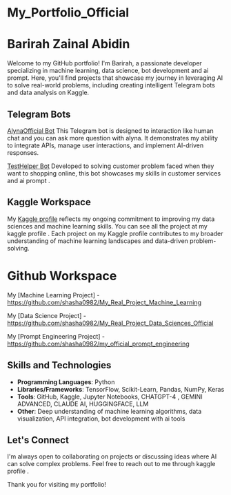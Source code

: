 # My_Portfolio_Official

# Barirah Zainal Abidin 

Welcome to my GitHub portfolio! I'm Barirah, a passionate developer specializing in machine learning, data science, bot development and ai prompt. Here, you'll find projects that showcase my journey in leveraging AI to solve real-world problems, including creating intelligent Telegram bots and data analysis on Kaggle.

## Telegram Bots

[AlynaOfficial Bot](t.me/alynaofficial_bot)
This Telegram bot is designed to interaction like human chat and you can ask more question with alyna. It demonstrates my ability to integrate APIs, manage user interactions, and implement AI-driven responses.

[TestHelper Bot](t.me/testhelper00001_bot)
Developed to solving customer problem faced when they want to shopping online, this bot showcases my skills in customer services and ai prompt . 

## Kaggle Workspace

My [Kaggle profile](https://www.kaggle.com/barirahzainal) reflects my ongoing commitment to improving my data sciences and machine learning skills.  You can see all the project at my kaggle profile . Each project on my Kaggle profile contributes to my broader understanding of machine learning landscapes and data-driven problem-solving.


# Github Workspace

My [Machine Learning Project] - https://github.com/shasha0982/My_Real_Project_Machine_Learning

My [Data Science Project] - https://github.com/shasha0982/My_Real_Project_Data_Sciences_Official

My [Prompt Engineering Project] - https://github.com/shasha0982/my_official_prompt_engineering


## Skills and Technologies

- **Programming Languages**: Python
- **Libraries/Frameworks**: TensorFlow, Scikit-Learn, Pandas, NumPy, Keras
- **Tools**: GitHub, Kaggle, Jupyter Notebooks, CHATGPT-4 , GEMINI ADVANCED, CLAUDE AI, HUGGINGFACE, LLM
- **Other**: Deep understanding of machine learning algorithms, data visualization, API integration, bot development with ai tools


## Let's Connect

I'm always open to collaborating on projects or discussing ideas where AI can solve complex problems. Feel free to reach out to me through kaggle profile .

Thank you for visiting my portfolio!



